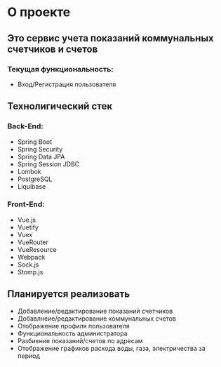 # О проекте

## Это сервис учета показаний коммунальных счетчиков и счетов
### Текущая функциональность:

* Вход/Регистрация пользователя

## Технолигический стек
### Back-End:

* Spring Boot 
* Spring Security
* Spring Data JPA
* Spring Session JDBC
* Lombok
* PostgreSQL
* Liquibase

### Front-End:

* Vue.js
* Vuetify
* Vuex
* VueRouter
* VueResource
* Webpack
* Sock.js
* Stomp.js

## Планируется реализовать

* Добавление/редактирование показаний счетчиков
* Добавлнеие/редактирование коммунальных счетов
* Отображение профиля пользователя
* Функциональность администратора
* Разбиение показаний/счетов по адресам
* Отображение графиков расхода воды, газа, электричества за период

